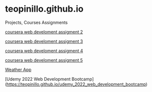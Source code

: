 # teopinillo.github.io
Projects, Courses Assignments

[coursera web develoment assigment 2](https://teopinillo.github.io/coursera_web-dev/)

[coursera web develoment assigment 3](https://teopinillo.github.io/coursera_web-dev/module3-solution/)

[coursera web develoment assigment 4](https://teopinillo.github.io/coursera_web-dev/module4-solution/)

[coursera web develoment assigment 5](https://teopinillo.github.io/coursera_web-dev/module5-solution/)

[Weather App](https://teopinillo.github.io/weather)

[Udemy 2022 Web Development Bootcamp] (https://teopinillo.github.io/udemy_2022_web_development_bootcamp)
